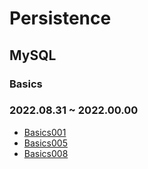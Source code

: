 # Persistence

## MySQL
### Basics
### 2022.08.31 ~ 2022.00.00
* [Basics001](https://github.com/injuk/TIL/blob/master/Persistence/MySQL/Basics/Basics001.md)
* [Basics005](https://github.com/injuk/TIL/blob/master/Persistence/MySQL/Basics/Basics005.md)
* [Basics008](https://github.com/injuk/TIL/blob/master/Persistence/MySQL/Basics/Basics008.md)